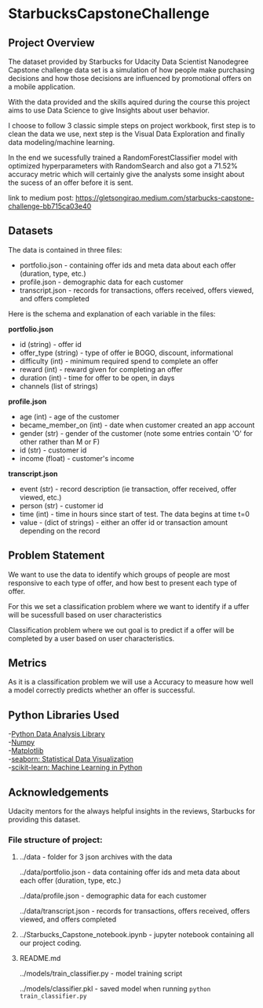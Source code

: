 # StarbucksCapstoneChallenge


## Project Overview

The dataset provided by Starbucks for Udacity Data Scientist Nanodegree Capstone challenge data set is a simulation of how people make purchasing decisions and how those decisions are influenced by promotional offers on a mobile application.

With the data provided and the skills aquired during the course this project aims to use Data Science to give Insights about user behavior.

I choose to follow 3 classic simple steps on project workbook, first step is to clean the data we use, next step is the Visual Data Exploration and finally data modeling/machine learning.

In the end we sucessfully trained a RandomForestClassifier model with optimized hyperparameters with RandomSearch and also got a 71.52% accuracy metric which will certainly give the analysts some insight about the sucess of an offer before it is sent.

link to medium post: https://gletsongirao.medium.com/starbucks-capstone-challenge-bb715ca03e40


## Datasets

The data is contained in three files:

* portfolio.json - containing offer ids and meta data about each offer (duration, type, etc.)
* profile.json - demographic data for each customer
* transcript.json - records for transactions, offers received, offers viewed, and offers completed

Here is the schema and explanation of each variable in the files:

**portfolio.json**
* id (string) - offer id
* offer_type (string) - type of offer ie BOGO, discount, informational
* difficulty (int) - minimum required spend to complete an offer
* reward (int) - reward given for completing an offer
* duration (int) - time for offer to be open, in days
* channels (list of strings)

**profile.json**
* age (int) - age of the customer 
* became_member_on (int) - date when customer created an app account
* gender (str) - gender of the customer (note some entries contain 'O' for other rather than M or F)
* id (str) - customer id
* income (float) - customer's income

**transcript.json**
* event (str) - record description (ie transaction, offer received, offer viewed, etc.)
* person (str) - customer id
* time (int) - time in hours since start of test. The data begins at time t=0
* value - (dict of strings) - either an offer id or transaction amount depending on the record

  
## Problem Statement 

We want to use the data to identify which groups of people are most responsive to each type of offer, and how best to present each type of offer.

For this we set a classification problem where we want to identify if a uffer will be sucessfull based on user characteristics

Classification problem where we out goal is to predict if a offer will be completed by a user based on user characteristics.


## Metrics 

As it is a classification problem we will use a Accuracy to measure how well a model correctly predicts whether an offer is successful.
	
## Python Libraries Used
-[Python Data Analysis Library](https://pandas.pydata.org/)  
-[Numpy](http://www.numpy.org/)  
-[Matplotlib](https://matplotlib.org/)  
-[seaborn: Statistical Data Visualization](https://seaborn.pydata.org/)  
-[scikit-learn: Machine Learning in Python](https://scikit-learn.org/stable/)  

## Acknowledgements

Udacity mentors for the always helpful insights in the reviews, Starbucks for providing this dataset.


### File structure of project:

1.  ../data - folder for 3 json archives with the data

    ../data/portfolio.json - data containing offer ids and meta data about each offer (duration, type, etc.)
    
    ../data/profile.json - demographic data for each customer

    ../data/transcript.json - records for transactions, offers received, offers viewed, and offers completed

    

2.  ../Starbucks_Capstone_notebook.ipynb - jupyter notebook containing all our project coding.

    

3.  README.md

    ../models/train_classifier.py - model training script
    
    ../models/classifier.pkl - saved model when running `python train_classifier.py`




  
